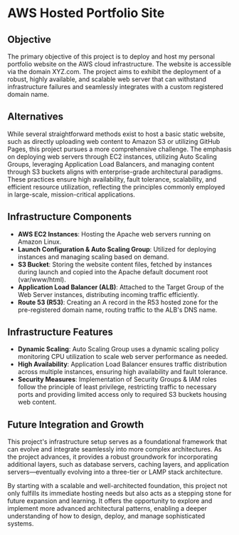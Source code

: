 # AWS Hosted Portfolio Site

## Objective
The primary objective of this project is to deploy and host my personal portfolio website on the AWS cloud infrastructure. The website is accessible via the domain XYZ.com. The project aims to exhibit the deployment of a robust, highly available, and scalable web server that can withstand infrastructure failures and seamlessly integrates with a custom registered domain name.

## Alternatives
While several straightforward methods exist to host a basic static website, such as directly uploading web content to Amazon S3 or utilizing GitHub Pages, this project pursues a more comprehensive challenge. The emphasis on deploying web servers through EC2 instances, utilizing Auto Scaling Groups, leveraging Application Load Balancers, and managing content through S3 buckets aligns with enterprise-grade architectural paradigms. These practices ensure high availability, fault tolerance, scalability, and efficient resource utilization, reflecting the principles commonly employed in large-scale, mission-critical applications.


## Infrastructure Components
- **AWS EC2 Instances**: Hosting the Apache web servers running on Amazon Linux. 
- **Launch Configuration & Auto Scaling Group**: Utilized for deploying instances and managing scaling based on demand.
- **S3 Bucket**: Storing the website content files, fetched by instances during launch and copied into the Apache default document root (var/www/html).
- **Application Load Balancer (ALB)**: Attached to the Target Group of the Web Server instances, distributing incoming traffic efficiently.
- **Route 53 (R53)**: Creating an A record in the R53 hosted zone for the pre-registered domain name, routing traffic to the ALB's DNS name.

## Infrastructure Features
- **Dynamic Scaling**: Auto Scaling Group uses a dynamic scaling policy monitoring CPU utilization to scale web server performance as needed.
- **High Availability**: Application Load Balancer ensures traffic distribution across multiple instances, ensuring high availability and fault tolerance.
- **Security Measures**: Implementation of Security Groups & IAM roles follow the principle of least privilege, restricting traffic to necessary ports and providing limited access only to required S3 buckets housing web content.

## Future Integration and Growth

This project's infrastructure setup serves as a foundational framework that can evolve and integrate seamlessly into more complex architectures. As the project advances, it provides a robust groundwork for incorporating additional layers, such as database servers, caching layers, and application servers—eventually evolving into a three-tier or LAMP stack architecture.

By starting with a scalable and well-architected foundation, this project not only fulfills its immediate hosting needs but also acts as a stepping stone for future expansion and learning. It offers the opportunity to explore and implement more advanced architectural patterns, enabling a deeper understanding of how to design, deploy, and manage sophisticated systems.